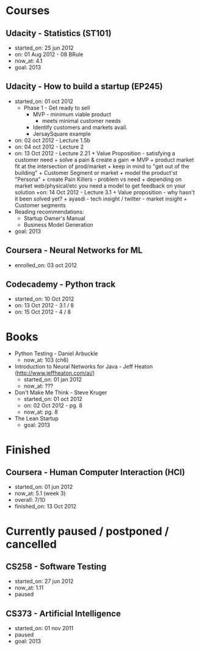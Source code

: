 Courses
===============

Udacity - Statistics (ST101)
---------------
+ started_on: 25 jun 2012
+ on: 01 Aug 2012 - 08 BRule
+ now_at: 4.1
+ goal: 2013

Udacity - How to build a startup (EP245)
---------------
+ started_on: 01 oct 2012
    + Phase 1 - Get ready to sell
        + MVP - minimum viable product
            + meets minimal customer needs
        + Identify customers and markets avail.
        + JersaySquare example
+ on: 02 oct 2012 - Lecture 1.5b
+ on: 04 oct 2012 - Lecture 2
+ on: 13 Oct 2012 - Lecture 2.21
        + Value Proposition - satisfying a customer need
            + solve a pain & create a gain => MVP
            + product market fit at the intersection of prod/market
            + keep in mind to "get out of the building"
        + Customer Segment or market
            + model the product'st "Persona"
            + create Pain Killers - problem vs need
            + depending on market web/physical/etc you need a model to get feedback on your solution
+on: 14 Oct 2012 - Lecture 3.1
            + Value proposition - why hasn't it been solved yet?
            + ayasdi - tech insight / twitter - market insight
        + Customer segments
+ Reading recommendations:
    + Startup Owner's Manual
    + Business Model Generation
+ goal: 2013

Coursera - Neural Networks for ML
---------------
+ enrolled_on: 03 oct 2012

Codecademy - Python track
---------------
+ started_on: 10 Oct 2012
+ on: 13 Oct 2012 - 3.1 / 8
+ on: 15 Oct 2012 - 4 / 8

Books
===============
+ Python Testing - Daniel Arbuckle
    + now_at: 103 (ch6)
+ Introduction to Neural Networks for Java - Jeff Heaton (http://www.jeffheaton.com/ai/)
    + started_on: 01 jan 2012
    + now_at: ???
+ Don't Make Me Think - Steve Kruger
    + started_on: 01 oct 2012
    + on: 02 Oct 2012 - pg. 8
    + now_at: pg. 8
+ The Lean Startup
    + goal: 2013

Finished
===============
Coursera - Human Computer Interaction (HCI)
---------------
+ started_on: 01 jun 2012
+ now_at: 5.1 (week 3)
+ overall: 7/10
+ finished_on: 13 Oct 2012

    
Currently paused / postponed / cancelled
===============

CS258 - Software Testing
---------------
+ started_on: 27 jun 2012
+ now_at: 1.11
+ paused

CS373 - Artificial Intelligence
---------------
+ started_on: 01 nov 2011
+ paused
+ goal: 2013

